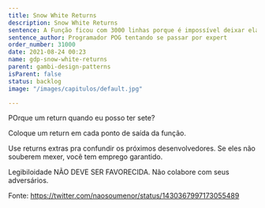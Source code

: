 ```yaml
---
title: Snow White Returns
description: Snow White Returns
sentence: A Função ficou com 3000 linhas porque é impossível deixar ela menor
sentence_author: Programador POG tentando se passar por expert
order_number: 31000
date: 2021-08-24 00:23
name: gdp-snow-white-returns
parent: gambi-design-patterns
isParent: false
status: backlog
image: "/images/capitulos/default.jpg"

---
```


POrque um return quando eu posso ter sete?

Coloque um return em cada ponto de saída da função.

Use returns extras pra confundir os próximos desenvolvedores. Se eles não souberem mexer, você tem emprego garantido.

Legibiloidade NÃO DEVE SER FAVORECIDA. Não colabore com seus adversários.

Fonte: https://twitter.com/naosoumenor/status/1430367997173055489
